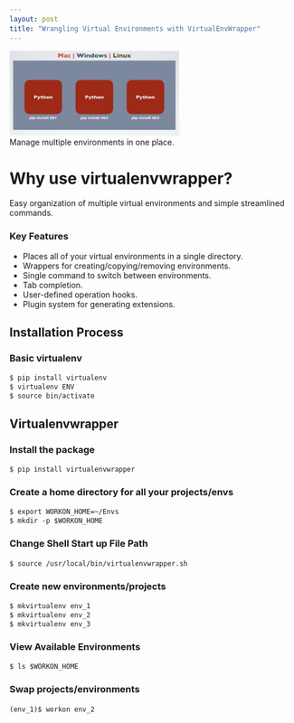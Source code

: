 ```yaml
---
layout: post
title: "Wrangling Virtual Environments with VirtualEnvWrapper"
---
```

<img src="/Images/venv/venv-2.jpeg" width="300" height="150" class="inline"/><br>
Manage multiple environments in one place. 

# Why use virtualenvwrapper?     
Easy organization of multiple virtual environments and simple streamlined commands. 

### Key Features     
* Places all of your virtual environments in a single directory.
* Wrappers for creating/copying/removing environments.
* Single command to switch between environments.
* Tab completion. 
* User-defined operation hooks.
* Plugin system for generating extensions.

## Installation Process    
### Basic virtualenv    
```python3
$ pip install virtualenv
$ virtualenv ENV
$ source bin/activate
```
## Virtualenvwrapper

### Install the package
```python3
$ pip install virtualenvwrapper
```
### Create a home directory for all your projects/envs
```python3
$ export WORKON_HOME=~/Envs
$ mkdir -p $WORKON_HOME
```

### Change Shell Start up File Path
```python3
$ source /usr/local/bin/virtualenvwrapper.sh
```

### Create new environments/projects    
```python3
$ mkvirtualenv env_1
$ mkvirtualenv env_2
$ mkvirtualenv env_3
```

### View Available Environments    
```python3
$ ls $WORKON_HOME
```

### Swap projects/environments    
```python3
(env_1)$ workon env_2
```
